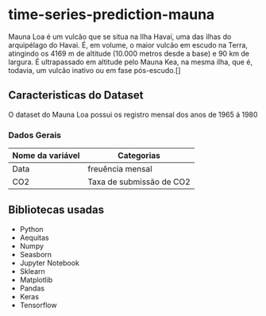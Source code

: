 # time-series-prediction-mauna

Mauna Loa é um vulcão que se situa na Ilha Havaí, uma das ilhas do arquipélago do Havai. É, em volume, o maior vulcão em escudo na Terra, atingindo os 4169 m de altitude (10.000 metros desde a base) e 90 km de largura. É ultrapassado em altitude pelo Mauna Kea, na mesma ilha, que é, todavia, um vulcão inativo ou em fase pós-escudo.[]

## Caracteristicas do Dataset

O dataset do Mauna Loa possui os registro mensal dos anos de 1965 á 1980
### Dados Gerais
| Nome da variável | Categorias |
| ------ | ------ |
| Data | freuência mensal |
| CO2 | Taxa de submissão de CO2| 

## Bibliotecas usadas


- Python 
- Aequitas 
- Numpy
- Seasborn
- Jupyter Notebook
- Sklearn
- Matplotlib
- Pandas
- Keras
- Tensorflow

